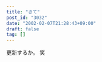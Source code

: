 ```yaml
---
title: "さて"
post_id: "3032"
date: "2002-02-07T21:28:43+09:00"
draft: false
tag: []
---
```



更新するか。 笑
